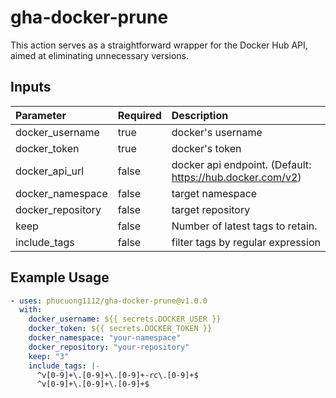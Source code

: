 # gha-docker-prune

This action serves as a straightforward wrapper for the Docker Hub API, aimed at eliminating unnecessary versions.

## Inputs

| Parameter         | Required | Description                                               |
|:------------------|:---------|:----------------------------------------------------------|
| docker_username   | true     | docker's username                                         |
| docker_token      | true     | docker's token                                            |
| docker_api_url    | false    | docker api endpoint. (Default: https://hub.docker.com/v2) |
| docker_namespace  | false    | target namespace                                          |
| docker_repository | false    | target repository                                         |
| keep              | false    | Number of latest tags to retain.                          |
| include_tags      | false    | filter tags by regular expression                         |

## Example Usage

```yaml
- uses: phucuong1112/gha-docker-prune@v1.0.0
  with:
    docker_username: ${{ secrets.DOCKER_USER }}
    docker_token: ${{ secrets.DOCKER_TOKEN }}
    docker_namespace: "your-namespace"
    docker_repository: "your-repository"
    keep: "3"
    include_tags: |-
      ^v[0-9]+\.[0-9]+\.[0-9]+-rc\.[0-9]+$
      ^v[0-9]+\.[0-9]+\.[0-9]+$
```